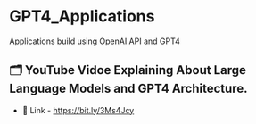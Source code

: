# GPT4_Applications
Applications build using OpenAI API and GPT4

## 🗂 YouTube Vidoe Explaining About Large Language Models and GPT4 Architecture.
- 📍 Link - https://bit.ly/3Ms4Jcy
